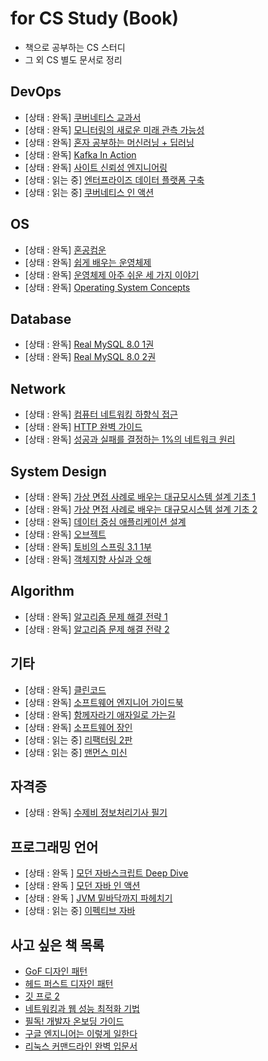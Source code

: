 # for CS Study (Book)

- 책으로 공부하는 CS 스터디
- 그 외 CS 별도 문서로 정리

## DevOps

- [상태 : 완독] [쿠버네티스 교과서](https://www.aladin.co.kr/shop/wproduct.aspx?ItemId=323404818)
- [상태 : 완독] [모니터링의 새로운 미래 관측 가능성](https://www.aladin.co.kr/shop/wproduct.aspx?ISBN=9791192987576)
- [상태 : 완독] [혼자 공부하는 머신러닝 + 딥러닝](https://www.aladin.co.kr/shop/wproduct.aspx?ItemId=257932080)
- [상태 : 완독] [Kafka In Action](https://www.aladin.co.kr/shop/wproduct.aspx?ItemId=325372258)
- [상태 : 완독] [사이트 신뢰성 엔지니어링](https://www.aladin.co.kr/shop/wproduct.aspx?ItemId=129407308)
- [상태 : 읽는 중] [엔터프라이즈 데이터 플랫폼 구축](https://www.aladin.co.kr/shop/wproduct.aspx?ItemId=243220380)
- [상태 : 읽는 중] [쿠버네티스 인 액션](https://www.aladin.co.kr/shop/wproduct.aspx?ItemId=235962702)

## OS

- [상태 : 완독] [혼공컴운](https://www.aladin.co.kr/shop/wproduct.aspx?ItemId=299014282)
- [상태 : 완독] [쉽게 배우는 운영체제](https://www.aladin.co.kr/shop/wproduct.aspx?ItemId=153419028)
- [상태 : 완독] [운영체제 아주 쉬운 세 가지 이야기](https://www.aladin.co.kr/shop/wproduct.aspx?ItemId=253271218)
- [상태 : 완독] [Operating System Concepts](https://www.aladin.co.kr/shop/wproduct.aspx?ItemId=235360651)

## Database

- [상태 : 완독] [Real MySQL 8.0 1권](https://www.aladin.co.kr/shop/wproduct.aspx?ItemId=278488709)
- [상태 : 완독] [Real MySQL 8.0 2권](https://www.aladin.co.kr/shop/wproduct.aspx?ItemId=278489401)

## Network

- [상태 : 완독] [컴퓨터 네트워킹 하향식 접근](https://www.aladin.co.kr/shop/wproduct.aspx?ItemId=300406950)
- [상태 : 완독] [HTTP 완벽 가이드](https://www.aladin.co.kr/shop/wproduct.aspx?ItemId=49731592)
- [상태 : 완독] [성공과 실패를 결정하는 1%의 네트워크 원리](https://www.aladin.co.kr/shop/wproduct.aspx?ItemId=243233851)

## System Design

- [상태 : 완독] [가상 면접 사례로 배우는 대규모시스템 설계 기초 1](https://www.aladin.co.kr/shop/UsedShop/wuseditemall.aspx?ItemId=276041776)
- [상태 : 완독] [가상 면접 사례로 배우는 대규모시스템 설계 기초 2](https://www.aladin.co.kr/shop/UsedShop/wuseditemall.aspx?ItemId=330404121)
- [상태 : 완독] [데이터 중심 애플리케이션 설계](https://www.aladin.co.kr/shop/UsedShop/wuseditemall.aspx?ItemId=140018308)
- [상태 : 완독] [오브젝트](https://www.aladin.co.kr/shop/wproduct.aspx?ItemId=193681076)
- [상태 : 완독] [토비의 스프링 3.1 1부](https://www.aladin.co.kr/shop/wproduct.aspx?ItemId=19505561)
- [상태 : 완독] [객체지향 사실과 오해](https://www.aladin.co.kr/shop/wproduct.aspx?ItemId=60550259)

## Algorithm

- [상태 : 완독] [알고리즘 문제 해결 전략 1](https://www.aladin.co.kr/shop/wproduct.aspx?ItemId=21089176)
- [상태 : 완독] [알고리즘 문제 해결 전략 2](https://www.aladin.co.kr/shop/wproduct.aspx?ItemId=21089176)

## 기타

- [상태 : 완독] [클린코드](https://www.aladin.co.kr/search/wsearchresult.aspx?SearchTarget=Book&SearchWord=%ED%81%B4%EB%A6%B0%EC%BD%94%EB%93%9C)
- [상태 : 완독] [소프트웨어 엔지니어 가이드북](https://www.aladin.co.kr/shop/wproduct.aspx?ItemId=350106414)
- [상태 : 완독] [함께자라기 애자일로 가는길](https://www.aladin.co.kr/shop/wproduct.aspx?ItemId=175977462)
- [상태 : 완독] [소프트웨어 장인](https://www.aladin.co.kr/shop/wproduct.aspx?ItemId=66925855)
- [상태 : 읽는 중] [리팩터링 2판](https://www.aladin.co.kr/shop/wproduct.aspx?ItemId=236186172)
- [상태 : 읽는 중] [맨먼스 미신](https://www.aladin.co.kr/shop/wproduct.aspx?ItemId=54124435)

## 자격증

- [상태 : 완독] [수제비 정보처리기사 필기](https://www.aladin.co.kr/shop/wproduct.aspx?ItemId=353258527)

## 프로그래밍 언어

- [상태 : 완독 ] [모던 자바스크립트 Deep Dive](https://www.aladin.co.kr/shop/wproduct.aspx?ItemId=251552545)
- [상태 : 완독 ] [모던 자바 인 액션](https://www.aladin.co.kr/shop/wproduct.aspx?ItemId=200069290)
- [상태 : 완독 ] [JVM 밑바닥까지 파헤치기](https://www.aladin.co.kr/shop/wproduct.aspx?ItemId=338394581)
- [상태 : 읽는 중] [이펙티브 자바](https://www.aladin.co.kr/shop/wproduct.aspx?ItemId=171196410)

## 사고 싶은 책 목록

- [GoF 디자인 패턴](https://www.aladin.co.kr/shop/wproduct.aspx?ItemId=56051596)
- [헤드 퍼스트 디자인 패턴](https://www.aladin.co.kr/shop/wproduct.aspx?ItemId=290892473)
- [깃 프로 2](https://www.aladin.co.kr/shop/wproduct.aspx?ItemId=79232604)
- [네트워킹과 웹 성능 최적화 기법](https://www.aladin.co.kr/shop/wproduct.aspx?ItemId=69380520)
- [필독! 개발자 온보딩 가이드](https://www.aladin.co.kr/shop/wproduct.aspx?ItemId=317252868)
- [구글 엔지니어는 이렇게 일한다](https://www.aladin.co.kr/shop/wproduct.aspx?ItemId=294146082)
- [리눅스 커맨드라인 완벽 입문서]()
